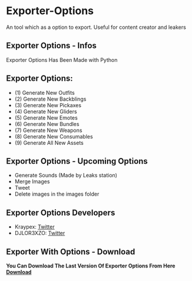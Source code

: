 # Exporter-Options
An tool which as a option to export. Useful for content creator and leakers

## Exporter Options - Infos
Exporter Options Has Been Made with Python

## Exporter Options:

- (1) Generate New Outfits
- (2) Generate New Backblings
- (3) Generate New Pickaxes
- (4) Generate New Gliders
- (5) Generate New Emotes
- (6) Generate New Bundles
- (7) Generate New Weapons
- (8) Generate New Consumables
- (9) Generate All New Assets

## Exporter Options - Upcoming Options

 - Generate Sounds (Made by Leaks station)
 - Merge Images
 - Tweet
 - Delete images in the images folder

## Exporter Options Developers

* Kraypex: [Twitter](https://twitter.com/Kraypex) 
* DJLOR3XZO: [Twitter](https://twitter.com/djlorenzouasset)

## Exporter With Options - Download

**You Can Download The Last Version Of Exporter Options From Here [Download](https://github.com/Kraypex/Exporter-With-Options/tree/latest)** 
